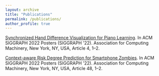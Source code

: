 ```yaml
---
layout: archive
title: "Publications"
permalink: /publications/
author_profile: true
---
```


[Synchronized Hand Difference Visualization for Piano Learning](https://dl.acm.org/doi/10.1145/3532719.3543196). In ACM SIGGRAPH 2022 Posters (SIGGRAPH '22). Association for Computing Machinery, New York, NY, USA, Article 4, 1–2.

[Context-aware Risk Degree Prediction for Smartphone Zombies](https://dl.acm.org/doi/10.1145/3532719.3543197). In ACM SIGGRAPH 2022 Posters (SIGGRAPH '22). Association for Computing Machinery, New York, NY, USA, Article 48, 1–2.
